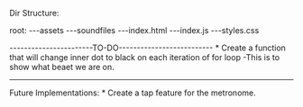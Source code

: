 Dir Structure:

root:
---assets
    ---soundfiles
---index.html
---index.js
---styles.css

-----------------------TO-DO--------------------------
    * Create a function that will change inner dot to black
      on each iteration of for loop
         -This is to show what beaet we are on.

-------------------------------------------------------

Future Implementations:
    * Create a tap feature for the metronome.